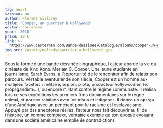```yaml
---
tag: heart
version: 88
author: Florent Silloray
title: 'Cooper, un guerrier à Hollywood'
editor: Casterman
year: '2018'
price: 18 €
link: >-
  https://www.casterman.com/Bande-dessinee/Catalogue/albums/cooper-un-guerrier-a-hollywood
img_src: /assets/uploads/guerrier-a-hollywood.jpg
---
```

Sous la forme d’une bande dessinée biographique, l’auteur aborde la vie du cinéaste de King Kong, Meriam C. Cooper. Une jeune étudiante en journalisme, Sarah Evans, a l’opportunité de le rencontrer afin de relater son parcours. Véritable aventurier de son siècle, Cooper est un homme aux multiples facettes : militaire, espion, pilote, producteur hollywoodien (et propagandiste…), ou encore militant contre le régime communiste. Il réalisa lors de ses expéditions les premiers films documentaires sur le règne animal, et par ses relations avec les tribus et indigènes, il donna un aperçu d’une Amérique avec un penchant pour le racisme et l’esclavagisme. Appuyé par des anecdotes réelles, l’auteur nous fait découvrir au fil de l’histoire, un homme complexe, véritable exemple de son époque évoluant dans une société américaine remplie de contradictions.
